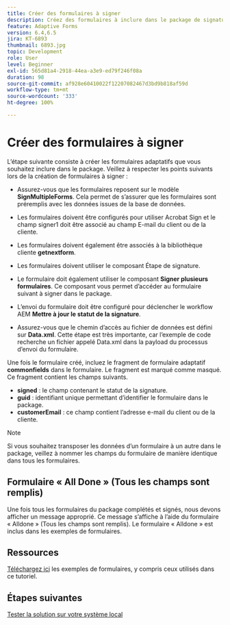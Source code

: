 ```yaml
---
title: Créer des formulaires à signer
description: Créez des formulaires à inclure dans le package de signature.
feature: Adaptive Forms
version: 6.4,6.5
jira: KT-6893
thumbnail: 6893.jpg
topic: Development
role: User
level: Beginner
exl-id: 565d81a4-2918-44ea-a3e9-ed79f246f08a
duration: 98
source-git-commit: af928e60410022f12207082467d3bd9b818af59d
workflow-type: tm+mt
source-wordcount: '333'
ht-degree: 100%

---
```


# Créer des formulaires à signer

L’étape suivante consiste à créer les formulaires adaptatifs que vous souhaitez inclure dans le package. Veillez à respecter les points suivants lors de la création de formulaires à signer :

* Assurez-vous que les formulaires reposent sur le modèle **SignMultipleForms**. Cela permet de s’assurer que les formulaires sont préremplis avec les données issues de la base de données.

* Les formulaires doivent être configurés pour utiliser Acrobat Sign et le champ signer1 doit être associé au champ E-mail du client ou de la cliente.
* Les formulaires doivent également être associés à la bibliothèque cliente **getnextform**.
* Les formulaires doivent utiliser le composant Étape de signature.
* Le formulaire doit également utiliser le composant **Signer plusieurs formulaires**. Ce composant vous permet d’accéder au formulaire suivant à signer dans le package.
* L’envoi du formulaire doit être configuré pour déclencher le workflow AEM **Mettre à jour le statut de la signature**.
* Assurez-vous que le chemin d’accès au fichier de données est défini sur **Data.xml**. Cette étape est très importante, car l’exemple de code recherche un fichier appelé Data.xml dans la payload du processus d’envoi du formulaire.

Une fois le formulaire créé, incluez le fragment de formulaire adaptatif **commonfields** dans le formulaire. Le fragment est marqué comme masqué. Ce fragment contient les champs suivants.

* **signed** : le champ contenant le statut de la signature.
* **guid** : identifiant unique permettant d’identifier le formulaire dans le package.
* **customerEmail** : ce champ contient l’adresse e-mail du client ou de la cliente.



>[!NOTE]
>Si vous souhaitez transposer les données d’un formulaire à un autre dans le package, veillez à nommer les champs du formulaire de manière identique dans tous les formulaires.

## Formulaire « All Done » (Tous les champs sont remplis)

Une fois tous les formulaires du package complétés et signés, nous devons afficher un message approprié. Ce message s’affiche à l’aide du formulaire « Alldone » (Tous les champs sont remplis). Le formulaire « Alldone » est inclus dans les exemples de formulaires.

## Ressources

[Téléchargez ici](assets/forms-for-signing.zip) les exemples de formulaires, y compris ceux utilisés dans ce tutoriel.

## Étapes suivantes

[Tester la solution sur votre système local](./testing-and-trouble-shooting.md)
